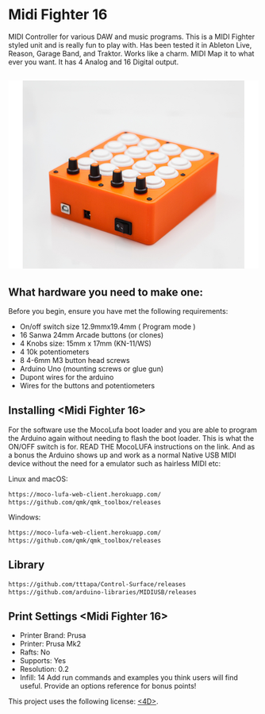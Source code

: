 # Midi Fighter 16 

<!--- These are examples. See https://shields.io for others or to customize this set of shields. You might want to include dependencies, project status and licence info here --->

MIDI Controller for various DAW and music programs. This is a MIDI Fighter styled unit and is really fun to play with. Has been tested it in Ableton Live, Reason, Garage Band, and Traktor. Works like a charm. MIDI Map it to what ever you want. It has 4 Analog and 16 Digital output. 
## ![Image description](https://github.com/4dvn/Midi-Fighter-16/blob/master/Images/11a483314189ecbfeb5ec6528f5cb3bf_preview_featured.jpg)
## What hardware you need to make one:

Before you begin, ensure you have met the following requirements:
* On/off switch size 12.9mmx19.4mm ( Program mode )
* 16 Sanwa 24mm Arcade buttons (or clones)
* 4 Knobs size: 15mm x 17mm (KN-11/WS) 
* 4 10k potentiometers 
* 8 4-6mm M3 button head screws
* Arduino Uno (mounting screws or glue gun)
* Dupont wires for the arduino
* Wires for the buttons and potentiometers

## Installing <Midi Fighter 16>

For the software use the MocoLufa boot loader and you are able to program the Arduino again without needing to flash the boot loader. This is what the ON/OFF switch is for. READ THE MocoLUFA instructions on the link. And as a bonus the Arduino shows up and work as a normal Native USB MIDI device without the need for a emulator such as hairless MIDI etc:

Linux and macOS:
```
https://moco-lufa-web-client.herokuapp.com/
https://github.com/qmk/qmk_toolbox/releases
```

Windows:
```
https://moco-lufa-web-client.herokuapp.com/
https://github.com/qmk/qmk_toolbox/releases
```
## Library
```
https://github.com/tttapa/Control-Surface/releases
https://github.com/arduino-libraries/MIDIUSB/releases
```
## Print Settings <Midi Fighter 16>
* Printer Brand: Prusa
* Printer: Prusa Mk2
* Rafts: No
* Supports: Yes
* Resolution: 0.2
* Infill: 14
Add run commands and examples you think users will find useful. Provide an options reference for bonus points!

<!---## Contributing to <Midi Fighter 16>
<!--- If your README is long or you have some specific process or steps you want contributors to follow, consider creating a separate CONTRIBUTING.md file--->
<!---To contribute to <project_name>, follow these steps:

<!---1. Fork this repository.
2. Create a branch: `git checkout -b <branch_name>`.
3. Make your changes and commit them: `git commit -m '<commit_message>'`
4. Push to the original branch: `git push origin <project_name>/<location>`
5. Create the pull request.

<!---Alternatively see the GitHub documentation on [creating a pull request](https://help.github.com/en/github/collaborating-with-issues-and-pull-requests/creating-a-pull-request).

## Contributors

Thanks to the following people who have contributed to this project:

* [@4dvn](https://github.com/4dvn) 📖
<!---* [@cainwatson](https://www.thingiverse.com/Staal3D) 🐛
* [@calchuchesta](https://github.com/calchuchesta) 🐛

You might want to consider using something like the [All Contributors](https://github.com/all-contributors/all-contributors) specification and its [emoji key](https://allcontributors.org/docs/en/emoji-key).

## Contact

If you want to contact me you can reach me at <vuha.hau@hyper.vn>.

## License
<!--- If you're not sure which open license to use see https://choosealicense.com/--->

This project uses the following license: [<4D>](<https://github.com/4dvn/Midi-Fighter-16/blob/master/LICENSE>).

